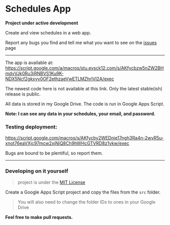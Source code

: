 # Schedules App
**Project under active development**

Create and view schedules in a web app. 

Report any bugs you find and tell me what you want to see on the [issues](https://github.com/UplandJacob2/Schedules-App/issues) page

** **

The app is available at:
https://script.google.com/a/macros/stu.evsck12.com/s/AKfycbzw5nZW2BHmdvVJk0Ru3iRNBVS1Ku9K-NDX5Ncf2gkxyy0OF2ethzaeVwETLMZhrIVl2A/exec

The newest code here is not available at this link. Only the latest stable(ish) release is public.

All data is stored in my Google Drive. The code is run in Google Apps Script.

**Note: I can see any data in your schedules, your email, and password.**

### Testing deployment: 

https://script.google.com/macros/s/AKfycby2WEDnie17ngh3Ra4n-2wvR5u-xnot76eaVXjc97mcw2xjNiQ8Ch9hWHcGTVRD8z1ykw/exec

Bugs are bound to be plentiful, so report them.

** **

### Developing on it yourself
> project is under the [MIT License](https://github.com/UplandJacob2/Schedules-App/blob/main/LICENSE)

Create a Google Apps Script project and copy the files from the `src` folder.

> You will also need to change the folder IDs to ones in your Google Drive

**Feel free to make pull requests.**
